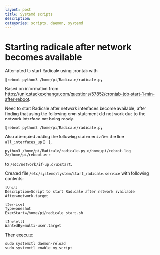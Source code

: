 ```yaml
---
layout: post
title: Systemd scripts
description:
categories: scripts, daemon, systemd
---
```


# Starting radicale after network becomes available

Attempted to start Radicale using crontab with

```
@reboot python3 /home/pi/Radicale/radicale.py
```

Based on information from <https://unix.stackexchange.com/questions/57852/crontab-job-start-1-min-after-reboot>.

Need to start Radicale after network interfaces become available, after finding that using the following cron statement did not work due to the network interface not being ready.

```
@reboot python3 /home/pi/Radicale/radicale.py
```

Also attempted adding the following statement after the line `all_interfaces_up() {`,

```
python3 /home/pi/Radicale/radicale.py >/home/pi/reboot.log 2>/home/pi/reboot.err
```

to `/etc/network/if-up.d/upstart`.


Created file `/etc/systemd/system/start_radicale.service` with following contents:

```
[Unit]
Description=Script to start Radicale after network available
After=network.target

[Service]
Type=oneshot
ExecStart=/home/pi/radicale_start.sh

[Install]
WantedBy=multi-user.target
```

Then execute:

```
sudo systemctl daemon-reload
sudo systemctl enable my_script
```
